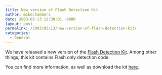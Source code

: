 ```yaml
---
title: New version of Flash Detection Kit
author: mikechambers
date: 2003-05-13 12:30:01 -0800
layout: post
permalink: /2003/05/13/new-version-of-flash-detection-kit/
categories:
  - General
---
```



We have released a new version of the [Flash Detection Kit][1]. Among other things, this kit contains Flash only detection code.

You can find more information, as well as download the kit [here][1].

 [1]: http://www.macromedia.com/software/flash/download/detection_kit/